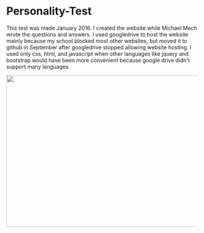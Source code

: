 # Personality-Test

This test was made January 2016. I created the website while Michael Mech wrote the questions and answers. 
I used googledrive to host the website mainly because my school blocked most other websites, but moved it to github in September after 
googledrive stopped allowing website hosting. I used only css, html, and javascript when other languages like jquery and bootstrap
would have been more convenient because google drive didn't support many languages.

<image src="test.png" width="600" height="400" align="middle"/>
